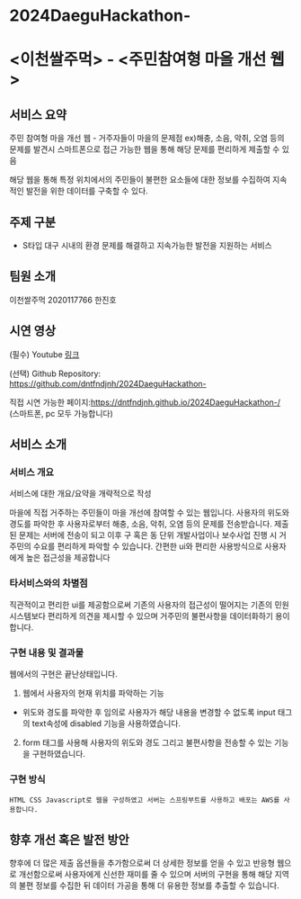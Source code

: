 # 2024DaeguHackathon-

# <이천쌀주먹> - <주민참여형 마을 개선 웹>
## 서비스 요약

주민 참여형 마을 개선 웹 - 거주자들이 마을의 문제점 ex)해충, 소음, 악취, 오염 등의 문제를 발견시
스마트폰으로 접근 가능한 웹을 통해 해당 문제를 편리하게 제출할 수 있음

해당 웹을 통해 특정 위치에서의 주민들이 불편한 요소들에 대한 정보를 수집하여 지속적인 발전을 위한 데이터를 구축할 수 있다.


## 주제 구분
-	S타입 대구 시내의 환경 문제를 해결하고 지속가능한 발전을 지원하는 서비스 


## 팀원 소개
이천쌀주먹 2020117766 한진호 

## 시연 영상
(필수) Youtube [링크](https://youtube.com/shorts/GW98vNYOA6g?feature=share)

(선택) Github Repository: https://github.com/dntfndjnh/2024DaeguHackathon- 

직접 시연 가능한 페이지:https://dntfndjnh.github.io/2024DaeguHackathon-/ (스마트폰, pc 모두 가능합니다)


## 서비스 소개
### 서비스 개요
서비스에 대한 개요/요약을 개략적으로 작성
 
마을에 직접 거주하는 주민들이 마을 개선에 참여할 수 있는 웹입니다.
사용자의 위도와 경도를 파악한 후 사용자로부터 해충, 소음, 악취, 오염 등의 문제를 전송받습니다.
제출된 문제는 서버에 전송이 되고 이후 구 혹은 동 단위 개발사업이나 보수사업 진행 시 거주민의 수요를 편리하게 파악할 수 있습니다. 
간편한 ui와 편리한 사용방식으로 사용자에게 높은 접근성을 제공합니다



### 타서비스와의 차별점
직관적이고 편리한 ui를 제공함으로써 기존의 사용자의 접근성이 떨어지는 기존의 민원시스템보다 편리하게 의견을 제시할 수 있으며
거주민의 불편사항을 데이터화하기 용이합니다.


### 구현 내용 및 결과물
 웹에서의 구현은 끝난상태입니다.

1. 웹에서 사용자의 현재 위치를 파악하는 기능
  - 위도와 경도를 파악한 후 임의로 사용자가 해당 내용을 변경할 수 없도록 input 태그의 text속성에 disabled 기능을 사용하였습니다.
2. form 태그를 사용해 사용자의 위도와 경도 그리고 불편사항을 전송할 수 있는 기능을 구현하였습니다.

### 구현 방식
    HTML CSS Javascript로 웹을 구성하였고 서버는 스프링부트를 사용하고 배포는 AWS를 사용합니다.  


## 향후 개선 혹은 발전 방안
향후에 더 많은 제출 옵션들을 추가함으로써 더 상세한 정보를 얻을 수 있고
반응형 웹으로 개선함으로써 사용자에게 신선한 재미를 줄 수 있으며
 서버의 구현을 통해 해당 지역의 불편 정보를 수집한 뒤 데이터 가공을 통해 더 유용한 정보를 추출할 수 있습니다. 
